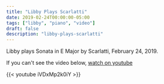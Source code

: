 ```yaml
---
title: "Libby Plays Scarlatti"
date: 2019-02-24T00:00:00-05:00
tags: ["libby", "piano", "video"]
draft: false
description: "libby-plays-scarlatti"
---
```


Libby plays Sonata in E Major by Scarlatti, February 24, 2019.

If you can't see the video below, [watch on youtube](https://youtu.be/iVDxMp2k0iY)

{{< youtube iVDxMp2k0iY >}}